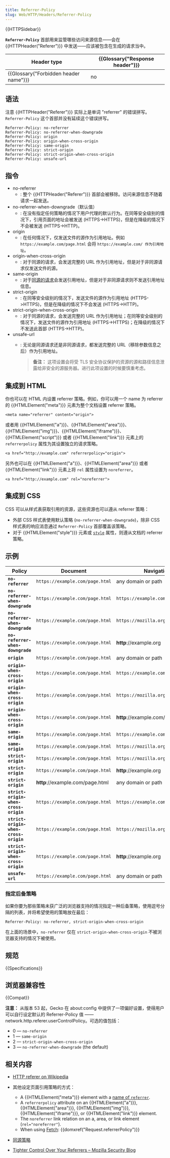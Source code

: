 ```yaml
---
title: Referrer-Policy
slug: Web/HTTP/Headers/Referrer-Policy
---
```


{{HTTPSidebar}}

**`Referrer-Policy`** 首部用来监管哪些访问来源信息——会在 {{HTTPHeader("Referer")}} 中发送——应该被包含在生成的请求当中。

| Header type                                      | {{Glossary("Response header")}} |
| ------------------------------------------------ | ---------------------------------------- |
| {{Glossary("Forbidden header name")}} | no                                       |

## 语法

注意 {{HTTPHeader("Referer")}} 实际上是单词 "referrer" 的错误拼写。`Referrer-Policy` 这个首部并没有延续这个错误拼写。

```plain
Referrer-Policy: no-referrer
Referrer-Policy: no-referrer-when-downgrade
Referrer-Policy: origin
Referrer-Policy: origin-when-cross-origin
Referrer-Policy: same-origin
Referrer-Policy: strict-origin
Referrer-Policy: strict-origin-when-cross-origin
Referrer-Policy: unsafe-url
```

## 指令

- no-referrer
  - : 整个 {{HTTPHeader("Referer")}} 首部会被移除。访问来源信息不随着请求一起发送。
- no-referrer-when-downgrade（默认值）
  - : 在没有指定任何策略的情况下用户代理的默认行为。在同等安全级别的情况下，引用页面的地址会被发送 (HTTPS->HTTPS)，但是在降级的情况下不会被发送 (HTTPS->HTTP)。
- origin
  - : 在任何情况下，仅发送文件的源作为引用地址。例如 `https://example.com/page.html` 会将 `https://example.com/ 作为引用地址`。
- origin-when-cross-origin
  - : 对于同源的请求，会发送完整的 URL 作为引用地址，但是对于非同源请求仅发送文件的源。
- same-origin
  - : 对于[同源的请求](/zh-CN/docs/Web/Security/Same-origin_policy)会发送引用地址，但是对于非同源请求则不发送引用地址信息。
- strict-origin
  - : 在同等安全级别的情况下，发送文件的源作为引用地址 (HTTPS->HTTPS)，但是在降级的情况下不会发送 (HTTPS->HTTP)。
- strict-origin-when-cross-origin
  - : 对于同源的请求，会发送完整的 URL 作为引用地址；在同等安全级别的情况下，发送文件的源作为引用地址 (HTTPS->HTTPS)；在降级的情况下不发送此首部 (HTTPS->HTTP)。
- unsafe-url
  - : 无论是同源请求还是非同源请求，都发送完整的 URL（移除参数信息之后）作为引用地址。

    > **备注：** 这项设置会将受 TLS 安全协议保护的资源的源和路径信息泄露给非安全的源服务器。进行此项设置的时候要慎重考虑。

## 集成到 HTML

你也可以在 HTML 内设置 referrer 策略。例如，你可以用一个 name 为 referrer 的 {{HTMLElement("meta")}} 元素为整个文档设置 referrer 策略。

```plain
<meta name="referrer" content="origin">
```

或者用 {{HTMLElement("a")}}、{{HTMLElement("area")}}、{{HTMLElement("img")}}、{{HTMLElement("iframe")}}、{{HTMLElement("script")}} 或者 {{HTMLElement("link")}} 元素上的 `referrerpolicy` 属性为其设置独立的请求策略。

```plain
<a href="http://example.com" referrerpolicy="origin">
```

另外也可以在 {{HTMLElement("a")}}、{{HTMLElement("area")}} 或者 {{HTMLElement("link")}} 元素上将 `rel` 属性设置为 `noreferrer`。

```plain
<a href="http://example.com" rel="noreferrer">
```

## 集成到 CSS

CSS 可以从样式表获取引用的资源，这些资源也可以遵从 referrer 策略：

- 外部 CSS 样式表使用默认策略 (`no-referrer-when-downgrade`)，除非 CSS 样式表的响应消息通过 `Referrer-Policy` 首部覆盖该策略。
- 对于 {{HTMLElement("style")}} 元素或 [`style`](/zh-CN/docs/Web/API/HTMLElement/style) 属性，则遵从文档的 referrer 策略。

## 示例

| Policy                                | Document                         | Navigation to                      | Referrer                      |
| ------------------------------------- | -------------------------------- | ---------------------------------- | ----------------------------- |
| **`no-referrer`**                     | `https://example.com/page.html`    | any domain or path                 | no referrer                   |
| **`no-referrer-when-downgrade`**      | `https://example.com/page.html`    | `https://example.com/otherpage.html` | `https://example.com/page.html` |
| **`no-referrer-when-downgrade`**      | `https://example.com/page.html`    | `https://mozilla.org`                | `https://example.com/page.html` |
| **`no-referrer-when-downgrade`**      | `https://example.com/page.html`    | **http**://example.org             | no referrer                   |
| **`origin`**                          | `https://example.com/page.html`    | any domain or path                 | `https://example.com/`          |
| **`origin-when-cross-origin`**        | `https://example.com/page.html`    | `https://example.com/otherpage.html` | `https://example.com/page.html` |
| **`origin-when-cross-origin`**        | `https://example.com/page.html`    | `https://mozilla.org`                | `https://example.com/`          |
| **`origin-when-cross-origin`**        | `https://example.com/page.html`    | **http**://example.com/page.html   | `https://example.com/`          |
| **`same-origin`**                     | `https://example.com/page.html`    | `https://example.com/otherpage.html` | `https://example.com/page.html` |
| **`same-origin`**                     | `https://example.com/page.html`    | `https://mozilla.org`                | no referrer                   |
| **`strict-origin`**                   | `https://example.com/page.html`    | `https://mozilla.org`                | `https://example.com/`          |
| **`strict-origin`**                   | `https://example.com/page.html`    | **http**://example.org             | no referrer                   |
| **`strict-origin`**                   | **http**://example.com/page.html | any domain or path                 | `http://example.com/`           |
| **`strict-origin-when-cross-origin`** | `https://example.com/page.html`    | `https://example.com/otherpage.html` | `https://example.com/page.html` |
| **`strict-origin-when-cross-origin`** | `https://example.com/page.html`    | `https://mozilla.org`                | `https://example.com/`          |
| **`strict-origin-when-cross-origin`** | `https://example.com/page.html`    | **http**://example.org             | no referrer                   |
| **`unsafe-url`**                      | `https://example.com/page.html`    | any domain or path                 | `https://example.com/page.html` |

### 指定后备策略

如果你要为那些策略未获广泛的浏览器支持的情况指定一种后备策略，使用逗号分隔的列表，并将希望使用的策略放在最后：

```plain
Referrer-Policy: no-referrer, strict-origin-when-cross-origin
```

在上面的场景中，`no-referrer` 仅在 `strict-origin-when-cross-origin` 不被浏览器支持的情况下被使用。

## 规范

{{Specifications}}

## 浏览器兼容性

{{Compat}}

**注意：** 从版本 53 起，Gecko 在 about:config 中提供了一项偏好设置，使得用户可以自行设定默认的 Referrer-Policy 值 —— network.http.referer.userControlPolicy。可选的值包括：

- 0 — `no-referrer`
- 1 — `same-origin`
- 2 — `strict-origin-when-cross-origin`
- 3 — `no-referrer-when-downgrade` (the default)

## 相关内容

- [HTTP referer on Wikipedia](https://zh.wikipedia.org/wiki/HTTP_referer)
- 其他设定页面引用策略的方式：

  - A {{HTMLElement("meta")}} element with a [name of `referrer`](/zh-CN/docs/Web/HTML/Element/meta#attr-name).
  - A `referrerpolicy` attribute on an {{HTMLElement("a")}}, {{HTMLElement("area")}}, {{HTMLElement("img")}}, {{HTMLElement("iframe")}}, or {{HTMLElement("link")}} element.
  - The `noreferrer` link relation on an a, area, or link element (`rel="noreferrer"`).
  - When using [Fetch](/zh-CN/docs/Web/API/Fetch_API): {{domxref("Request.referrerPolicy")}}

- [同源策略](/zh-CN/docs/Web/Security/Same-origin_policy)
- [Tighter Control Over Your Referrers – Mozilla Security Blog](https://blog.mozilla.org/security/2015/01/21/meta-referrer/)
